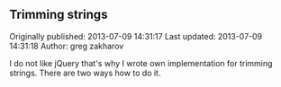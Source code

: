 ## Trimming strings

Originally published: 2013-07-09 14:31:17
Last updated: 2013-07-09 14:31:18
Author: greg zakharov

I do not like jQuery that's why I wrote own implementation for trimming strings. There are two ways how to do it.